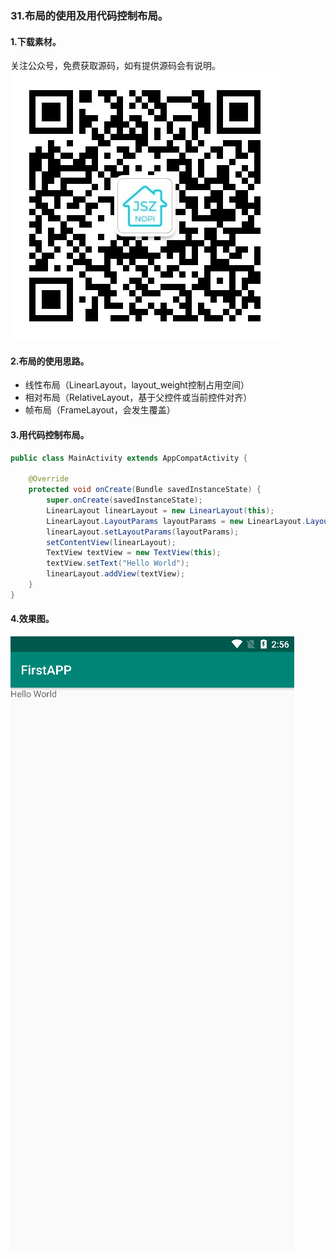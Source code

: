### 31.布局的使用及用代码控制布局。
#### 1.下载素材。
关注公众号，免费获取源码，如有提供源码会有说明。
![title](https://raw.githubusercontent.com/JSZNopi/JSZImage/master/gitnote/2019/10/30/WXCODE-1572446034519.jpeg)

#### 2.布局的使用思路。
- 线性布局（LinearLayout，layout_weight控制占用空间）
- 相对布局（RelativeLayout，基于父控件或当前控件对齐）
- 帧布局（FrameLayout，会发生覆盖）

#### 3.用代码控制布局。
```java
public class MainActivity extends AppCompatActivity {

    @Override
    protected void onCreate(Bundle savedInstanceState) {
        super.onCreate(savedInstanceState);
        LinearLayout linearLayout = new LinearLayout(this);
        LinearLayout.LayoutParams layoutParams = new LinearLayout.LayoutParams(LinearLayout.LayoutParams.MATCH_PARENT,LinearLayout.LayoutParams.MATCH_PARENT);
        linearLayout.setLayoutParams(layoutParams);
        setContentView(linearLayout);
        TextView textView = new TextView(this);
        textView.setText("Hello World");
        linearLayout.addView(textView);
    }
}
```
#### 4.效果图。
![title](https://raw.githubusercontent.com/JSZNopi/JSZImage/master/gitnote/2019/12/17/1-1576565854134.png)
